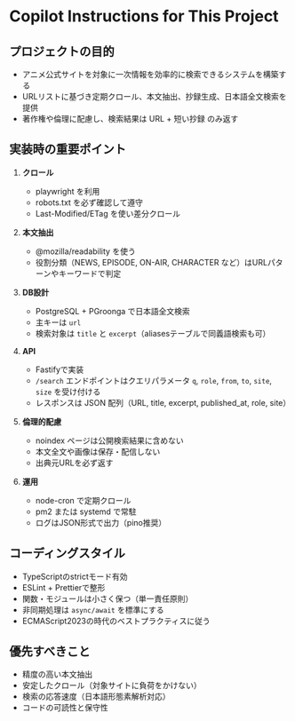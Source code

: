 # Copilot Instructions for This Project

## プロジェクトの目的
- アニメ公式サイトを対象に一次情報を効率的に検索できるシステムを構築する
- URLリストに基づき定期クロール、本文抽出、抄録生成、日本語全文検索を提供
- 著作権や倫理に配慮し、検索結果は URL + 短い抄録 のみ返す

## 実装時の重要ポイント
1. **クロール**
   - playwright を利用
   - robots.txt を必ず確認して遵守
   - Last-Modified/ETag を使い差分クロール

2. **本文抽出**
   - @mozilla/readability を使う
   - 役割分類（NEWS, EPISODE, ON-AIR, CHARACTER など）はURLパターンやキーワードで判定

3. **DB設計**
   - PostgreSQL + PGroonga で日本語全文検索
   - 主キーは `url`
   - 検索対象は `title` と `excerpt`（aliasesテーブルで同義語検索も可）

4. **API**
   - Fastifyで実装
   - `/search` エンドポイントはクエリパラメータ `q`, `role`, `from`, `to`, `site`, `size` を受け付ける
   - レスポンスは JSON 配列（URL, title, excerpt, published_at, role, site）

5. **倫理的配慮**
   - noindex ページは公開検索結果に含めない
   - 本文全文や画像は保存・配信しない
   - 出典元URLを必ず返す

6. **運用**
   - node-cron で定期クロール
   - pm2 または systemd で常駐
   - ログはJSON形式で出力（pino推奨）

## コーディングスタイル
- TypeScriptのstrictモード有効
- ESLint + Prettierで整形
- 関数・モジュールは小さく保つ（単一責任原則）
- 非同期処理は `async/await` を標準にする
- ECMAScript2023の時代のベストプラクティスに従う

## 優先すべきこと
- 精度の高い本文抽出
- 安定したクロール（対象サイトに負荷をかけない）
- 検索の応答速度（日本語形態素解析対応）
- コードの可読性と保守性
